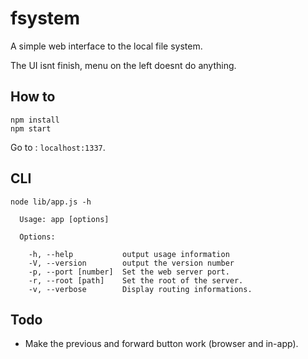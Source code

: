 fsystem
=======

A simple web interface to the local file system.

The UI isnt finish, menu on the left doesnt do anything.


How to
------

	npm install
	npm start

Go to : `localhost:1337`.


CLI
---

	node lib/app.js -h

	  Usage: app [options]

	  Options:

	    -h, --help           output usage information
	    -V, --version        output the version number
	    -p, --port [number]  Set the web server port.
	    -r, --root [path]    Set the root of the server.
	    -v, --verbose        Display routing informations.


Todo
----

 - Make the previous and forward button work (browser and in-app).

